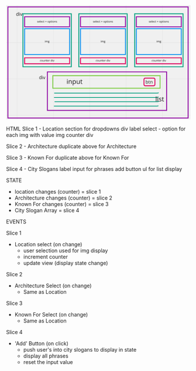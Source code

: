 ![](./assets/City%20Builder%20Wireframe.png)

HTML
Slice 1 - Location
section for dropdowns
div
label
select - option for each img with value img
counter div

Slice 2 - Architecture
duplicate above for Architecture

Slice 3 - Known For
duplicate above for Known For

Slice 4 - City Slogans
label
input for phrases
add button
ul for list display

STATE

-   location changes (counter) = slice 1
-   Architecture changes (counter) = slice 2
-   Known For changes (counter) = slice 3
-   City Slogan Array = slice 4

EVENTS

Slice 1

-   Location select (on change)
    -   user selection used for img display
    -   increment counter
    -   update view (display state change)

Slice 2

-   Architecture Select (on change)
    -   Same as Location

Slice 3

-   Known For Select (on change)
    -   Same as Location

Slice 4

-   'Add' Button (on click)
    -   push user's into city slogans to display in state
    -   display all phrases
    -   reset the input value

